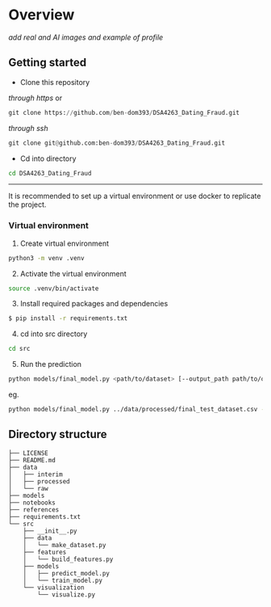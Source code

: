 # Overview

*add real and AI images and example of profile*

## Getting started

- Clone this repository

*through https* or
``` python
git clone https://github.com/ben-dom393/DSA4263_Dating_Fraud.git
```
*through ssh*
```python
git clone git@github.com:ben-dom393/DSA4263_Dating_Fraud.git
```

- Cd into directory
```bash
cd DSA4263_Dating_Fraud
```

---

It is recommended to set up a virtual environment or use docker to replicate the project.
### Virtual environment
1. Create virtual environment
``` bash
python3 -m venv .venv
```
2. Activate the virtual environment
``` bash
source .venv/bin/activate
```
3. Install required packages and dependencies
``` bash
$ pip install -r requirements.txt
```
4. cd into src directory
``` bash
cd src
```
5. Run the prediction
``` bash
python models/final_model.py <path/to/dataset> [--output_path path/to/output/dir/]
```

eg.
``` bash
python models/final_model.py ../data/processed/final_test_dataset.csv --output_path ./
```



## Directory structure

```
├── LICENSE
├── README.md       
├── data
│   ├── interim
│   ├── processed
│   └── raw
├── models
├── notebooks
├── references
├── requirements.txt
└── src               
    ├── __init__.py
    ├── data
    │   └── make_dataset.py
    ├── features
    │   └── build_features.py
    ├── models       
    │   ├── predict_model.py
    │   └── train_model.py
    └── visualization
        └── visualize.py

```
